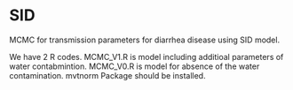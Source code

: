 # SID
MCMC for transmission parameters for diarrhea disease using SID model.


We have 2 R codes. MCMC_V1.R is model including additioal parameters of water contabmintion. MCMC_V0.R is model for absence of the water contamination. mvtnorm Package should be installed.

